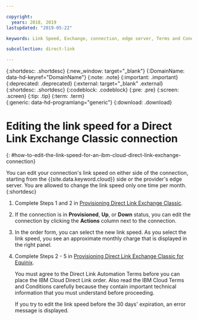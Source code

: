 ```yaml
---

copyright:
  years: 2018, 2019
lastupdated: "2019-05-22"

keywords: Link Speed, Exchange, connection, edge server, Terms and Conditions

subcollection: direct-link

---
```


{:shortdesc: .shortdesc}
{:new_window: target="_blank"}
{:DomainName: data-hd-keyref="DomainName"}
{:note: .note}
{:important: .important}
{:deprecated: .deprecated}
{:external: target="_blank" .external}
{:shortdesc: .shortdesc}
{:codeblock: .codeblock}
{:pre: .pre}
{:screen: .screen}
{:tip: .tip}
{:term: .term}  
{:generic: data-hd-programlang="generic"}
{:download: .download}  

# Editing the link speed for a Direct Link Exchange Classic connection
{: #how-to-edit-the-link-speed-for-an-ibm-cloud-direct-link-exchange-connection}

You can edit your connection's link speed on either side of the connection, starting from the {{site.data.keyword.cloud}} side or the provider's edge server. You are allowed to change the link speed only one time per month.
{:shortdesc}

1. Complete Steps 1 and 2 in [Provisioning Direct Link Exchange Classic](/docs/infrastructure/direct-link?topic=direct-link-provisioning-ibm-cloud-direct-link-exchange).
2. If the connection is in **Provisioned**, **Up**, or **Down** status, you can edit the connection by clicking the **Actions** column next to the connection.
3. In the order form, you can select the new link speed. As you select the link speed, you see an approximate monthly charge that is displayed in the right panel.
4. Complete Steps 2 - 5 in [Provisioning Direct Link Exchange Classic for Equinix](/docs/infrastructure/direct-link?topic=direct-link-provisioning-ibm-cloud-direct-link-exchange-for-equinix).

   You must agree to the Direct Link Automation Terms before you can place the IBM Cloud Direct Link order. Also read the IBM Cloud Terms and Conditions carefully because they contain important technical information that you must understand before proceeding.

    If you try to edit the link speed before the 30 days' expiration, an error message is displayed.  
